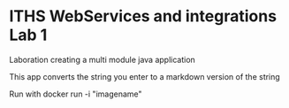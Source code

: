 # ITHS WebServices and integrations Lab 1

Laboration creating a multi module java application

This app converts the string you enter to a markdown version of the string

Run with docker run -i "imagename"
